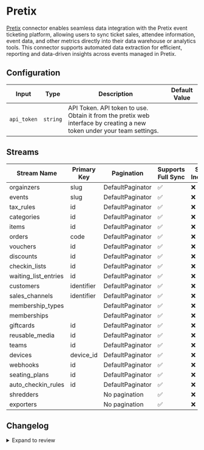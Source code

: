 # Pretix
[Pretix](https://pretix.eu/about/en/) connector enables seamless data integration with the Pretix event ticketing platform, allowing users to sync ticket sales, attendee information, event data, and other metrics directly into their data warehouse or analytics tools. This connector supports automated data extraction for efficient, reporting and data-driven insights across events managed in Pretix.

## Configuration

| Input | Type | Description | Default Value |
|-------|------|-------------|---------------|
| `api_token` | `string` | API Token. API token to use. Obtain it from the pretix web interface by creating a new token under your team settings. |  |

## Streams
| Stream Name | Primary Key | Pagination | Supports Full Sync | Supports Incremental |
|-------------|-------------|------------|---------------------|----------------------|
| orgainzers | slug | DefaultPaginator | ✅ |  ❌  |
| events | slug | DefaultPaginator | ✅ |  ❌  |
| tax_rules | id | DefaultPaginator | ✅ |  ❌  |
| categories | id | DefaultPaginator | ✅ |  ❌  |
| items | id | DefaultPaginator | ✅ |  ❌  |
| orders | code | DefaultPaginator | ✅ |  ❌  |
| vouchers | id | DefaultPaginator | ✅ |  ❌  |
| discounts | id | DefaultPaginator | ✅ |  ❌  |
| checkin_lists | id | DefaultPaginator | ✅ |  ❌  |
| waiting_list_entries | id | DefaultPaginator | ✅ |  ❌  |
| customers | identifier | DefaultPaginator | ✅ |  ❌  |
| sales_channels | identifier | DefaultPaginator | ✅ |  ❌  |
| membership_types |  | DefaultPaginator | ✅ |  ❌  |
| memberships |  | DefaultPaginator | ✅ |  ❌  |
| giftcards | id | DefaultPaginator | ✅ |  ❌  |
| reusable_media | id | DefaultPaginator | ✅ |  ❌  |
| teams | id | DefaultPaginator | ✅ |  ❌  |
| devices | device_id | DefaultPaginator | ✅ |  ❌  |
| webhooks | id | DefaultPaginator | ✅ |  ❌  |
| seating_plans | id | DefaultPaginator | ✅ |  ❌  |
| auto_checkin_rules | id | DefaultPaginator | ✅ |  ❌  |
| shredders |  | No pagination | ✅ |  ❌  |
| exporters |  | No pagination | ✅ |  ❌  |

## Changelog

<details>
  <summary>Expand to review</summary>

| Version | Date              | Pull Request | Subject        |
|---------|-------------------|--------------|----------------|
| 0.0.37 | 2025-09-30 | [66959](https://github.com/airbytehq/airbyte/pull/66959) | Update dependencies |
| 0.0.36 | 2025-09-23 | [66418](https://github.com/airbytehq/airbyte/pull/66418) | Update dependencies |
| 0.0.35 | 2025-09-09 | [65875](https://github.com/airbytehq/airbyte/pull/65875) | Update dependencies |
| 0.0.34 | 2025-09-05 | [65966](https://github.com/airbytehq/airbyte/pull/65966) | Update to CDK v7.0.0 |
| 0.0.33 | 2025-08-23 | [65174](https://github.com/airbytehq/airbyte/pull/65174) | Update dependencies |
| 0.0.32 | 2025-08-09 | [64746](https://github.com/airbytehq/airbyte/pull/64746) | Update dependencies |
| 0.0.31 | 2025-08-02 | [64246](https://github.com/airbytehq/airbyte/pull/64246) | Update dependencies |
| 0.0.30 | 2025-07-26 | [63841](https://github.com/airbytehq/airbyte/pull/63841) | Update dependencies |
| 0.0.29 | 2025-07-19 | [63425](https://github.com/airbytehq/airbyte/pull/63425) | Update dependencies |
| 0.0.28 | 2025-07-12 | [62661](https://github.com/airbytehq/airbyte/pull/62661) | Update dependencies |
| 0.0.27 | 2025-06-28 | [62336](https://github.com/airbytehq/airbyte/pull/62336) | Update dependencies |
| 0.0.26 | 2025-06-21 | [61871](https://github.com/airbytehq/airbyte/pull/61871) | Update dependencies |
| 0.0.25 | 2025-06-14 | [61074](https://github.com/airbytehq/airbyte/pull/61074) | Update dependencies |
| 0.0.24 | 2025-05-24 | [60510](https://github.com/airbytehq/airbyte/pull/60510) | Update dependencies |
| 0.0.23 | 2025-05-10 | [60097](https://github.com/airbytehq/airbyte/pull/60097) | Update dependencies |
| 0.0.22 | 2025-05-04 | [59505](https://github.com/airbytehq/airbyte/pull/59505) | Update dependencies |
| 0.0.21 | 2025-04-27 | [59065](https://github.com/airbytehq/airbyte/pull/59065) | Update dependencies |
| 0.0.20 | 2025-04-19 | [58500](https://github.com/airbytehq/airbyte/pull/58500) | Update dependencies |
| 0.0.19 | 2025-04-12 | [57908](https://github.com/airbytehq/airbyte/pull/57908) | Update dependencies |
| 0.0.18 | 2025-04-05 | [57354](https://github.com/airbytehq/airbyte/pull/57354) | Update dependencies |
| 0.0.17 | 2025-03-29 | [56728](https://github.com/airbytehq/airbyte/pull/56728) | Update dependencies |
| 0.0.16 | 2025-03-22 | [56166](https://github.com/airbytehq/airbyte/pull/56166) | Update dependencies |
| 0.0.15 | 2025-03-08 | [55541](https://github.com/airbytehq/airbyte/pull/55541) | Update dependencies |
| 0.0.14 | 2025-03-01 | [55043](https://github.com/airbytehq/airbyte/pull/55043) | Update dependencies |
| 0.0.13 | 2025-02-23 | [54616](https://github.com/airbytehq/airbyte/pull/54616) | Update dependencies |
| 0.0.12 | 2025-02-15 | [53986](https://github.com/airbytehq/airbyte/pull/53986) | Update dependencies |
| 0.0.11 | 2025-02-08 | [53497](https://github.com/airbytehq/airbyte/pull/53497) | Update dependencies |
| 0.0.10 | 2025-02-01 | [52984](https://github.com/airbytehq/airbyte/pull/52984) | Update dependencies |
| 0.0.9 | 2025-01-25 | [52500](https://github.com/airbytehq/airbyte/pull/52500) | Update dependencies |
| 0.0.8 | 2025-01-18 | [51883](https://github.com/airbytehq/airbyte/pull/51883) | Update dependencies |
| 0.0.7 | 2025-01-11 | [51338](https://github.com/airbytehq/airbyte/pull/51338) | Update dependencies |
| 0.0.6 | 2024-12-28 | [50706](https://github.com/airbytehq/airbyte/pull/50706) | Update dependencies |
| 0.0.5 | 2024-12-21 | [50284](https://github.com/airbytehq/airbyte/pull/50284) | Update dependencies |
| 0.0.4 | 2024-12-14 | [49720](https://github.com/airbytehq/airbyte/pull/49720) | Update dependencies |
| 0.0.3 | 2024-12-12 | [49357](https://github.com/airbytehq/airbyte/pull/49357) | Update dependencies |
| 0.0.2 | 2024-12-11 | [49073](https://github.com/airbytehq/airbyte/pull/49073) | Starting with this version, the Docker image is now rootless. Please note that this and future versions will not be compatible with Airbyte versions earlier than 0.64 |
| 0.0.1   | 2024-11-09 | | Initial release by [@parthiv11](https://github.com/parthiv11) via Connector Builder |

</details>
